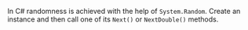 In C# randomness is achieved with the help of `System.Random`.  Create an instance and then call one of its `Next()` or `NextDouble()` methods.
